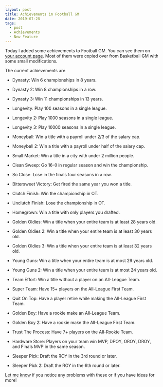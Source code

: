 ```yaml
---
layout: post
title: Achievements in Football GM
date: 2019-07-28
tags:
  - post
  - Achievements
  - New Feature
---
```


Today I added some achievements to Football GM. You can see them on [your account page](https://play.football-gm.com/account). Most of them were copied over from Basketball GM with some small modifications.

The current achievements are:

<!--more-->

- Dynasty: Win 6 championships in 8 years.

- Dynasty 2: Win 8 championships in a row.

- Dynasty 3: Win 11 championships in 13 years.

- Longevity: Play 100 seasons in a single league.

- Longevity 2: Play 1000 seasons in a single league.

- Longevity 3: Play 10000 seasons in a single league.

- Moneyball: Win a title with a payroll under 2/3 of the salary cap.

- Moneyball 2: Win a title with a payroll under half of the salary cap.

- Small Market: Win a title in a city with under 2 million people.

- Clean Sweep: Go 16-0 in regular season and win the championship.

- So Close: Lose in the finals four seasons in a row.

- Bittersweet Victory: Get fired the same year you won a title.

- Clutch Finish: Win the championship in OT.

- Unclutch Finish: Lose the championship in OT.

- Homegrown: Win a title with only players you drafted.

- Golden Oldies: Win a title when your entire team is at least 28 years old.

- Golden Oldies 2: Win a title when your entire team is at least 30 years old.

- Golden Oldies 3: Win a title when your entire team is at least 32 years old.

- Young Guns: Win a title when your entire team is at most 26 years old.

- Young Guns 2: Win a title when your entire team is at most 24 years old.

- Team Effort: Win a title without a player on an All-League Team.

- Super Team: Have 15+ players on the All-League First Team.

- Quit On Top: Have a player retire while making the All-League First Team.

- Golden Boy: Have a rookie make an All-League Team.

- Golden Boy 2: Have a rookie make the All-League First Team.

- Trust The Process: Have 7+ players on the All-Rookie Team.

- Hardware Store: Players on your team win MVP, DPOY, OROY, DROY, and Finals MVP in the same season.

- Sleeper Pick: Draft the ROY in the 3rd round or later.

- Sleeper Pick 2: Draft the ROY in the 6th round or later.

[Let me know](/contact/) if you notice any problems with these or if you have ideas for more!
